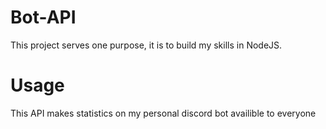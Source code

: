 # Bot-API
This project serves one purpose, it is to build my skills in NodeJS.
# Usage
This API makes statistics on my personal discord bot availible to everyone
